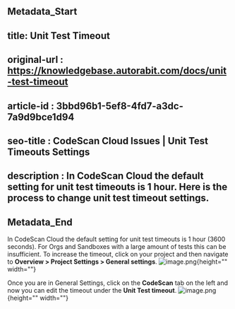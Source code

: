## Metadata_Start
## title: Unit Test Timeout
## original-url : https://knowledgebase.autorabit.com/docs/unit-test-timeout
## article-id : 3bbd96b1-5ef8-4fd7-a3dc-7a9d9bce1d94
## seo-title : CodeScan Cloud Issues | Unit Test Timeouts Settings
## description : In CodeScan Cloud the default setting for unit test timeouts is 1 hour. Here is the process to change unit test timeout settings.
## Metadata_End
In CodeScan Cloud the default setting for unit test timeouts is 1 hour (3600 seconds). For Orgs and Sandboxes with a large amount of tests this can be insufficient. To increase the timeout, click on your project and then navigate to **Overview > Project Settings > General settings**.
![image.png](https://cdn.document360.io/8711f4e7-c040-4616-aac9-d947f87e4619/Images/Documentation/image%28365%29.png){height="" width=""}

Once you are in General Settings, click on the **CodeScan** tab on the left and now you can edit the timeout under the **Unit Test timeout**.
![image.png](https://cdn.document360.io/8711f4e7-c040-4616-aac9-d947f87e4619/Images/Documentation/image%28378%29.png){height="" width=""}
